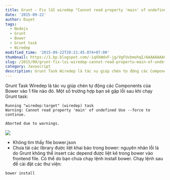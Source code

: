 ```yaml
---
title: Grunt - Fix lỗi wiredep "Cannot read property 'main' of undefined"
date: '2015-09-22'
author: Duyet
tags:
  - Nodejs
  - Grunt
  - Bower
  - Grunt task
  - Wiredep
modified_time: '2015-09-22T20:21:45.074+07:00'
thumbnail: https://1.bp.blogspot.com/-iqXkWdvF-jg/VgFUvbmohqI/AAAAAAAAC5g/alZjGwHMCHY/s1600/Screenshot%2Bfrom%2B2015-09-22%2B20%253A15%253A45.png
slug: /2015/09/grunt-fix-loi-wiredep-cannot-read-propertu-main-of-undefined.html
category: Javascript
description: Grunt Task Wiredep là tác vụ giúp chèn tự động các Components của Bower vào 1 file nào đó.
---
```


Grunt Task Wiredep là tác vụ giúp chèn tự động các Components của Bower vào 1 file nào đó.
Một số trường hợp bạn sẽ gặp lỗi sau khi chạy Grunt task:

```
Running "wiredep:target" (wiredep) task
Warning: Cannot read property 'main' of undefined Use --force to continue.

Aborted due to warnings.

```

![](https://1.bp.blogspot.com/-iqXkWdvF-jg/VgFUvbmohqI/AAAAAAAAC5g/alZjGwHMCHY/s1600/Screenshot%2Bfrom%2B2015-09-22%2B20%253A15%253A45.png)

- Không tìm thấy file bower.json
- Chưa tải các library được liệt khai báo trong bower: nguyên nhân lỗi là do Grunt không thể insert các depend được liệt kê trong bower vào frontend file. Có thể do bạn chưa chạy lệnh install bower. Chạy lệnh sau để cài đặt các thư viện:

```
bower install
```
